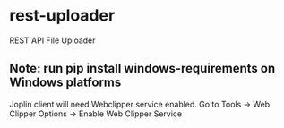 # rest-uploader
REST API File Uploader

## Note: run pip install windows-requirements on Windows platforms

Joplin client will need Webclipper service enabled.
Go to Tools -> Web Clipper Options -> Enable Web Clipper Service
